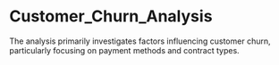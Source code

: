 # Customer_Churn_Analysis
The analysis primarily investigates factors influencing customer churn, particularly focusing on payment methods and contract types.
